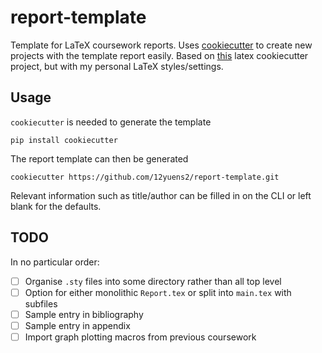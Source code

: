# report-template
Template for LaTeX coursework reports. Uses [cookiecutter](https://github.com/audreyr/cookiecutter) to create new projects with the template report easily. Based on [this](https://github.com/selimb/cookiecutter-latex-article) latex cookiecutter project, but with my personal LaTeX styles/settings.

## Usage
`cookiecutter` is needed to generate the template

``` 
pip install cookiecutter
```
The report template can then be generated

```
cookiecutter https://github.com/12yuens2/report-template.git
```
Relevant information such as title/author can be filled in on the CLI or left blank for the defaults.

## TODO
In no particular order:
- [ ] Organise `.sty` files into some directory rather than all top level
- [ ] Option for either monolithic `Report.tex` or split into `main.tex` with subfiles
- [ ] Sample entry in bibliography
- [ ] Sample entry in appendix
- [ ] Import graph plotting macros from previous coursework
